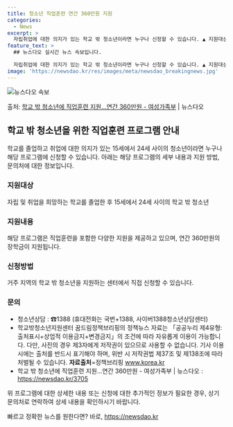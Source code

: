 ```yaml
---
title: 청소년 직업훈련 연간 360만원 지원
categories:
  - News
excerpt: >
  자립취업에 대한 의지가 있는 학교 밖 청소년이라면 누구나 신청할 수 있습니다. ▲ 지원대상   자립취업을 희…
feature_text: >
  ## 뉴스다오 실시간 뉴스 속보입니다.

  자립취업에 대한 의지가 있는 학교 밖 청소년이라면 누구나 신청할 수 있습니다. ▲ 지원대상   자립취업을 희…
image: 'https://newsdao.kr/res/images/meta/newsdao_breakingnews.jpg'
---
```


![뉴스다오 속보](https://newsdao.kr/res/images/meta/newsdao_breakingnews.jpg)

<p>출처: <a href="https://newsdao.kr/3705" rel="dofollow">학교 밖 청소년에 직업훈련 지원…연간 360만원 - 여성가족부</a> | 뉴스다오</p>

<h2 data-ke-size="size26">학교 밖 청소년을 위한 직업훈련 프로그램 안내</h2>

<p data-ke-size="size16">학교를 졸업하고 취업에 대한 의지가 있는 15세에서 24세 사이의 청소년이라면 누구나 해당 프로그램에 신청할 수 있습니다. 아래는 해당 프로그램의 세부 내용과 지원 방법, 문의처에 대한 정보입니다.</p>

<h3>지원대상</h3>
<p data-ke-size="size16">자립 및 취업을 희망하는 학교를 졸업한 후 15세에서 24세 사이의 학교 밖 청소년</p>

<h3>지원내용</h3>
<p data-ke-size="size16">해당 프로그램은 직업훈련을 포함한 다양한 지원을 제공하고 있으며, 연간 360만원의 장학금이 지원됩니다.</p>

<h3>신청방법</h3>
<p data-ke-size="size16">거주 지역의 학교 밖 청소년을 지원하는 센터에서 직접 신청할 수 있습니다.</p>

<h3>문의</h3>
<ul>
    <li>청소년상담 : ☎1388 (휴대전화는 국번+1388, 사이버1388청소년상담센터)</li>
    <li>학교밖청소년지원센터 꿈드림정책브리핑의 정책뉴스 자료는 「공공누리 제4유형:출처표시+상업적 이용금지+변경금지」의 조건에 따라 자유롭게 이용이 가능합니다. 다만, 사진의 경우 제3자에게 저작권이 있으므로 사용할 수 없습니다. 기사 이용 시에는 출처를 반드시 표기해야 하며, 위반 시 저작권법 제37조 및 제138조에 따라 처벌될 수 있습니다. <b>자료출처</b>=정책브리핑 <a href="www.korea.kr">www.korea.kr</a></li>
    <li>학교 밖 청소년에 직업훈련 지원…연간 360만원 - 여성가족부 | 뉴스다오 : <a href="https://newsdao.kr/3705">https://newsdao.kr/3705</a></li>
</ul>

<p data-ke-size="size16">위 프로그램에 대한 상세한 내용 또는 신청에 대한 추가적인 정보가 필요한 경우, 상기 문의처로 연락하여 상세 내용을 확인하시기 바랍니다.</p>
 

빠르고 정확한 뉴스를 원한다면? 바로, <a href="https://newsdao.kr" rel="dofollow">https://newsdao.kr</a>


